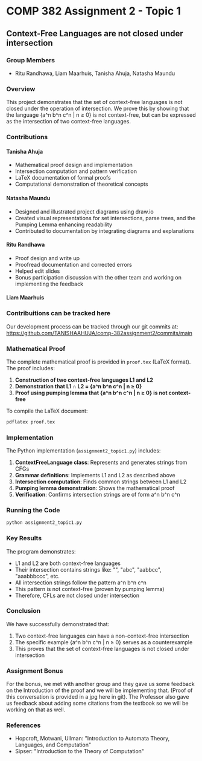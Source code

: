 # COMP 382 Assignment 2 - Topic 1

## Context-Free Languages are not closed under intersection

### Group Members
- Ritu Randhawa, Liam Maarhuis, Tanisha Ahuja, Natasha Maundu

### Overview
This project demonstrates that the set of context-free languages is not closed under the operation of intersection. We prove this by showing that the language {a^n b^n c^n | n ≥ 0} is not context-free, but can be expressed as the intersection of two context-free languages.

### Contributions
#### Tanisha Ahuja
- Mathematical proof design and implementation
- Intersection computation and pattern verification
- LaTeX documentation of formal proofs
- Computational demonstration of theoretical concepts

#### Natasha Maundu
- Designed and illustrated project diagrams using draw.io
- Created visual representations for set intersections, parse trees, and the Pumping Lemma enhancing readability
- Contributed to documentation by integrating diagrams and explanations

#### Ritu Randhawa
- Proof design and write up
- Proofread documentation and corrected errors
- Helped edit slides
- Bonus participation discussion with the other team and working on implementing the feedback

#### Liam Maarhuis

### Contribuitions can be tracked here 
Our development process can be tracked through our git commits at:
https://github.com/TANISHAAHUJA/comp-382assignment2/commits/main

### Mathematical Proof

The complete mathematical proof is provided in `proof.tex` (LaTeX format). The proof includes:

1. **Construction of two context-free languages L1 and L2**
2. **Demonstration that L1 ∩ L2 = {a^n b^n c^n | n ≥ 0}**
3. **Proof using pumping lemma that {a^n b^n c^n | n ≥ 0} is not context-free**

To compile the LaTeX document:
```bash
pdflatex proof.tex
```

### Implementation

The Python implementation (`assignment2_topic1.py`) includes:

1. **ContextFreeLanguage class**: Represents and generates strings from CFGs
2. **Grammar definitions**: Implements L1 and L2 as described above
3. **Intersection computation**: Finds common strings between L1 and L2
4. **Pumping lemma demonstration**: Shows the mathematical proof
5. **Verification**: Confirms intersection strings are of form a^n b^n c^n

### Running the Code

```bash
python assignment2_topic1.py
```

### Key Results

The program demonstrates:
- L1 and L2 are both context-free languages
- Their intersection contains strings like: "", "abc", "aabbcc", "aaabbbccc", etc.
- All intersection strings follow the pattern a^n b^n c^n
- This pattern is not context-free (proven by pumping lemma)
- Therefore, CFLs are not closed under intersection

### Conclusion

We have successfully demonstrated that:
1. Two context-free languages can have a non-context-free intersection
2. The specific example {a^n b^n c^n | n ≥ 0} serves as a counterexample
3. This proves that the set of context-free languages is not closed under intersection

### Assignment Bonus
For the bonus, we met with another group and they gave us some feedback on the Introduction of the proof and we will be implementing that. (Proof of this conversation is provided in a jpg here in git). The Professor also gave us feedback about adding some citations from the textbook so we will be working on that as well. 


### References

- Hopcroft, Motwani, Ullman: "Introduction to Automata Theory, Languages, and Computation"
- Sipser: "Introduction to the Theory of Computation"
